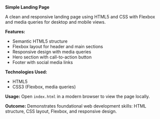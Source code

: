 **Simple Landing Page**

A clean and responsive landing page using HTML5 and CSS with Flexbox and media queries for desktop and mobile views.


 **Features:**
- Semantic HTML5 structure
- Flexbox layout for header and main sections
- Responsive design with media queries
- Hero section with call-to-action button
- Footer with social media links

 **Technologies Used:**
- HTML5
- CSS3 (Flexbox, media queries)
  
 **Usage:**
Open `index.html` in a modern browser to view the page locally.

**Outcome:**
Demonstrates foundational web development skills: HTML structure, CSS layout, Flexbox, and responsive design.

